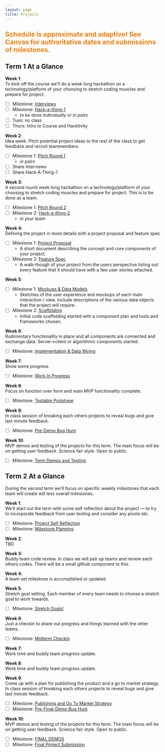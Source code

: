 ```yaml
---
layout: page
title: Projects
---
```



<!-- ## <span style="color: #F27D00">Project Info Coming Soon</span> ## -->

## <span style="color: #F27D00">Schedule is approximate and adaptive! See Canvas for authoritative dates and submissions of milestones.</span> ##


## Term 1 At a Glance

**Week 1**:<br>
To kick off the course we'll do a week long hackathon on a technology/platform of your choosing to stretch coding muscles and prepare for project.

- [ ] Milestone: [Interviews](milestones/interviews)<br>
- [ ] Milestone: [Hack-a-thing-1](milestones/hack-a-thing-1)<br>
  - *to be done individually or in pairs*
- [ ] Tues: no class
- [ ] Thurs: Intro to Course and Hacktivity

**Week 2**:<br>
  Idea week. Pitch potential project ideas to the rest of the class to get feedback and recruit teammembers.

- [ ] Milestone 1: [Pitch Round 1](milestones/pitch-round-1)
  - *in pairs*
- [ ] Share Interviews
- [ ] Share Hack-A-Thing-1

**Week 3**:<br>
  A second round week long hackathon on a technology/platform of your choosing to stretch coding muscles and prepare for project. This is to be done as a team.

- [ ] Milestone 1: [Pitch Round 2](milestones/pitch-round-2)
- [ ] Milestone 2: [Hack-a-thing-2](milestones/hack-a-thing-2)
  - *in your team*

**Week 4**:<br>
  Defining the project in more details with a project proposal and feature spec

- [ ] Milestone 1: [Project Proposal](milestones/project-proposal)
  - A short document describing the concept and core components of your project.
- [ ] Milestone 2: [Feature Spec](milestones/feature-spec)
  - A walk-though of your project from the users perspective listing out every feature that it should have with a few user stories attached.

**Week 5**:<br>

- [ ] Milestone 1: [Mockups & Data Models](milestones/mockups-models)
  - Sketches of the user experience and mockups of each main interaction / view. Include descriptions of the various data objects that the project will require.
- [ ] Milestone 2: [Scaffolding](milestones/scaffolding)
  - Initial code scaffolding started with a component plan and tools and frameworks chosen.


**Week 6**:<br>
  Rudimentary functionality in place and all components are connected and exchange data. Server->client or algorithmic components started.

- [ ] Milestone: [Implementation & Data Wiring](milestones/wiring)

**Week 7**:<br>
  Show some progress.

- [ ] Milestone: [Work In Progress](milestones/workinprogress)

**Week 8**:<br>
  Focus on function over form and main MVP functionality complete.

- [ ] Milestone: [Testable Prototype](milestones/testable_prototype)

**Week 9**:<br>
  In class session of breaking each others projects to reveal bugs and give last minute feedback.

- [ ] Milestone: [Pre-Demo Bug Hunt](milestones/bughunt)

**Week 10**:<br>
  MVP demos and testing of the projects for this term. The main focus will be on getting user feedback. Science fair style. Open to public.

- [ ] Milestone: [Term Demos and Testing](milestones/demos)


## Term 2 At a Glance
During the second term we'll focus on specific weekly milestones that each team will create will less overall milestones.

**Week 1**:<br>
  We'll start out the term with some self reflection about the project — to try to incorporate feedback from user testing and consider any pivots etc.

- [ ] Milestone: [Project Self Reflection](milestones/project-self-reflection)
- [ ] Milestone: [Milestone Planning](milestones/milestone-plan)

**Week 2**:<br>
  TBD

**Week 3**:<br>
  Buddy team code review. In class we will pair up teams and review each others codes. There will be a small github component to this.

**Week 4**:<br>
  A team set milestone is accomplished or updated.

**Week 5**:<br>
  Stretch goal setting.  Each member of every team needs to choose a stretch goal to work towards.

  - [ ] Milestone: [Stretch Goals!](milestones/stretch-goals)

**Week 6**:<br>
  Just a checkin to share out progress and things learned with the other teams.

  - [ ] Milestone: [Midterm Checkin](milestones/midterm-checkin)

**Week 7**:<br>
  Work time and buddy team progress update.

**Week 8**:<br>
  Work time and buddy team progress update.

**Week 9**:<br>
  Come up with a plan for publishing the product and a go to market strategy.
  In class session of breaking each others projects to reveal bugs and give last minute feedback.

  - [ ] Milestone: [Publishing and Go To Market Strategy](milestones/publishing)
  - [ ] Milestone: [Pre-Final-Demo Bug Hunt](milestones/final-bughunt)

**Week 10**:<br>
  MVP demos and testing of the projects for this term. The main focus will be on getting user feedback. Science fair style. Open to public.

- [ ] Milestone: [FINAL DEMOS](milestones/demos)
- [ ] Milestone: [Final Project Submission](milestones/final)
